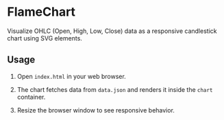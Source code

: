 # FlameChart

Visualize OHLC (Open, High, Low, Close) data as a responsive candlestick chart using SVG elements.

## Usage

1. Open `index.html` in your web browser.

2. The chart fetches data from `data.json` and renders it inside the `chart` container.

3. Resize the browser window to see responsive behavior.
